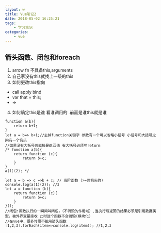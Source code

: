 ```yaml
---
layout: w
title: Vue笔记2
date: 2018-05-02 16:25:21
tags:
    - 学习笔记
categories: 
    - vue
---
```

## 箭头函数、闭包和foreach
1. arrow fn 不具备this,arguments   
2. 自己家没有this就找上一级的this
3. 如何更改this指向
- call apply bind 
- var that = this;
-  =>
4. 如何确定this是谁 看谁调用的 .前面是谁this就是谁

```
function a(b){
    return b+1;
}
let a = b=> b+1;//去掉function关键字 参数有一个可以省略小括号 小括号和大括号之间有一个箭头
//如果没有大括号则直接是返回值 有大括号必须写return
/* function a(b){
    return function (c){
        return b+c;
    }
}
a(1)(2); */

let a = b => c =>b + c; // 高阶函数 (>=两箭头的)
console.log(a(1)(2)); //3
let a = function (b){
    return function (c){
        return b+c;
    }
}();
//闭包:函数执行的一瞬间叫闭包，（不销毁的作用域）,当执行后返回的结果必须是引用数据类型，被外界变量接收 此时这个函数不会销毁(模块化)
//在vue中，很多时候不能用箭头函数
[1,2,3].forEach(item=>console.log(item)); //1,2,3
```
